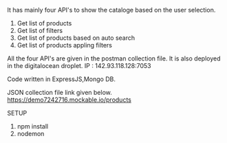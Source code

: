 It has mainly four API's to show the cataloge based on the user selection.
1. Get list of products
2. Get list of filters
3. Get list of products based on auto search
4. Get list of products appling filters

All the four API's are given in the postman collection file. It is also deployed in the digitalocean droplet.
IP : 142.93.118.128:7053

Code written in  ExpressJS,Mongo DB.

JSON collection file link given below.
https://demo7242716.mockable.io/products

SETUP
  1. npm install
  2. nodemon






